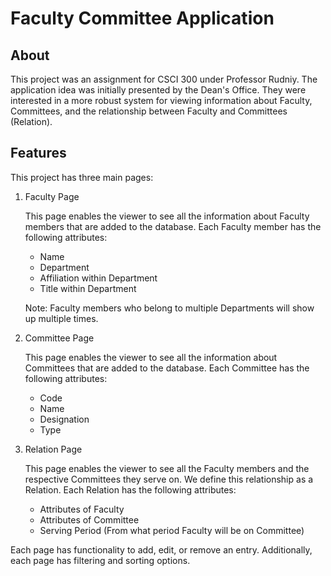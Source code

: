 # Faculty Committee Application

## About
This project was an assignment for CSCI 300 under Professor Rudniy. The application idea was initially presented by the Dean's Office. They were interested in a more robust system for viewing information about Faculty, Committees, and the relationship between Faculty and Committees (Relation).

## Features
This project has three main pages:
1. Faculty Page

    This page enables the viewer to see all the information about Faculty members that are added to the database. Each Faculty member has the following attributes:
    * Name
    * Department
    * Affiliation within Department
    * Title within Department

    Note: Faculty members who belong to multiple Departments will show up multiple times.

2. Committee Page

    This page enables the viewer to see all the information about Committees that are added to the database. Each Committee has the following attributes:
    * Code
    * Name
    * Designation
    * Type

3. Relation Page

    This page enables the viewer to see all the Faculty members and the respective Committees they serve on. We define this relationship as a Relation. Each Relation has the following attributes:
    * Attributes of Faculty
    * Attributes of Committee
    * Serving Period (From what period Faculty will be on Committee)

Each page has functionality to add, edit, or remove an entry. Additionally, each page has filtering and sorting options.
